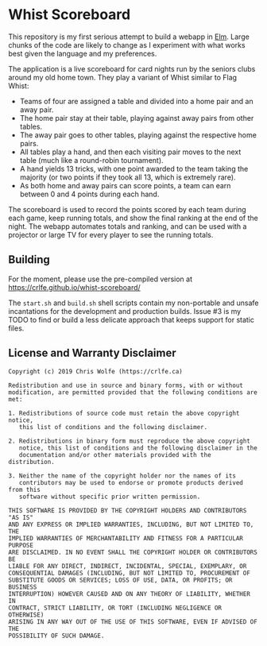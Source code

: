# Whist Scoreboard

This repository is my first serious attempt to build a webapp in
[Elm](https://elm-lang.org/). Large chunks of the code are likely to change as
I experiment with what works best given the language and my preferences.

The application is a live scoreboard for card nights run by the seniors clubs
around my old home town. They play a variant of Whist similar to Flag Whist:

* Teams of four are assigned a table and divided into a home pair and an away pair.
* The home pair stay at their table, playing against away pairs from other tables.
* The away pair goes to other tables, playing against the respective home pairs.
* All tables play a hand, and then each visiting pair moves to the next table
  (much like a round-robin tournament).
* A hand yields 13 tricks, with one point awarded to the team taking the majority
  (or two points if they took all 13, which is extremely rare).
* As both home and away pairs can score points, a team can earn between 0 and 4 points during each hand.

The scoreboard is used to record the points scored by each team during each game,
keep running totals, and show the final ranking at the end of the night.
The webapp automates totals and ranking, and can be used with a projector or
large TV for every player to see the running totals.

## Building

For the moment, please use the pre-compiled version at https://crlfe.github.io/whist-scoreboard/

The `start.sh` and `build.sh` shell scripts contain my non-portable and unsafe incantations for the development and production builds. Issue #3 is my TODO to find or build a less delicate approach that keeps support for static files.

## License and Warranty Disclaimer

```
Copyright (c) 2019 Chris Wolfe (https://crlfe.ca)

Redistribution and use in source and binary forms, with or without
modification, are permitted provided that the following conditions are met:

1. Redistributions of source code must retain the above copyright notice,
   this list of conditions and the following disclaimer.

2. Redistributions in binary form must reproduce the above copyright
   notice, this list of conditions and the following disclaimer in the
   documentation and/or other materials provided with the distribution.

3. Neither the name of the copyright holder nor the names of its
   contributors may be used to endorse or promote products derived from this
   software without specific prior written permission.

THIS SOFTWARE IS PROVIDED BY THE COPYRIGHT HOLDERS AND CONTRIBUTORS "AS IS"
AND ANY EXPRESS OR IMPLIED WARRANTIES, INCLUDING, BUT NOT LIMITED TO, THE
IMPLIED WARRANTIES OF MERCHANTABILITY AND FITNESS FOR A PARTICULAR PURPOSE
ARE DISCLAIMED. IN NO EVENT SHALL THE COPYRIGHT HOLDER OR CONTRIBUTORS BE
LIABLE FOR ANY DIRECT, INDIRECT, INCIDENTAL, SPECIAL, EXEMPLARY, OR
CONSEQUENTIAL DAMAGES (INCLUDING, BUT NOT LIMITED TO, PROCUREMENT OF
SUBSTITUTE GOODS OR SERVICES; LOSS OF USE, DATA, OR PROFITS; OR BUSINESS
INTERRUPTION) HOWEVER CAUSED AND ON ANY THEORY OF LIABILITY, WHETHER IN
CONTRACT, STRICT LIABILITY, OR TORT (INCLUDING NEGLIGENCE OR OTHERWISE)
ARISING IN ANY WAY OUT OF THE USE OF THIS SOFTWARE, EVEN IF ADVISED OF THE
POSSIBILITY OF SUCH DAMAGE.
```
